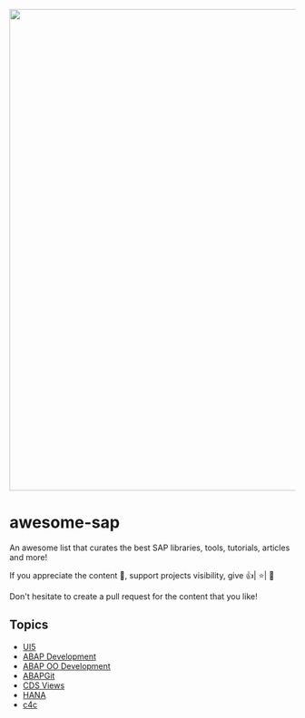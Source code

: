 [<img src="https://en.wikipedia.org/wiki/SAP_SE#/media/File:SAP_2011_logo.svg" align="center" width="850">](https://developers.sap.com/)

# awesome-sap

An awesome list that curates the best SAP libraries, tools, tutorials, articles and more!

If you appreciate the content 📖, support projects visibility, give 👍| ⭐| 👏

Don't hesitate to create a pull request for the content that you like!

## Topics

- [UI5](#cds)
- [ABAP Development](#abap)
- [ABAP OO Development](#abapoo)
- [ABAPGit](#abapgit)
- [CDS Views](#cds)
- [HANA](#hana)
- [c4c](#c4c)
